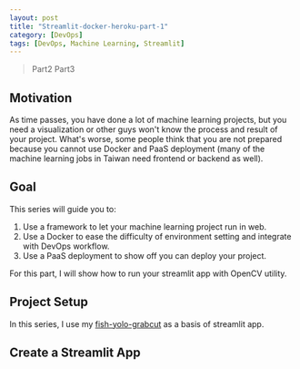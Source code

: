 ```yaml
---
layout: post
title: "Streamlit-docker-heroku-part-1"
category: [DevOps]
tags: [DevOps, Machine Learning, Streamlit]
---
```


> Part2 Part3

## Motivation
As time passes, you have done a lot of machine learning projects, but 
you need a visualization or other guys won't know the process and result
of your project. What's worse, some people think that you are not prepared
because you cannot use Docker and PaaS deployment (many of the machine
learning jobs in Taiwan need frontend or backend as well).

## Goal
This series will guide you to:
1. Use a framework to let your machine learning project run in web.
2. Use a Docker to ease the difficulty of environment setting and integrate
with DevOps workflow.
3. Use a PaaS deployment to show off you can deploy your project.

For this part, I will show how to run your streamlit app with OpenCV utility.

## Project Setup
In this series, I use my [fish-yolo-grabcut](https://github.com/Cuda-Chen/fish-yolo-grabcut) as a basis of streamlit app.

## Create a Streamlit App

